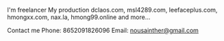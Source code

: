 I'm freelancer
My production dclaos.com, msl4289.com, leefaceplus.com, hmongxx.com, nax.la, hmong99.online and more...

Contact me 
Phone: 8652091826096
Email: nousainther@gmail.com
